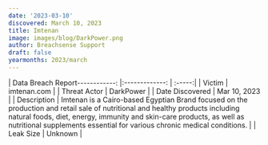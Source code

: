 ```yaml
---
date: '2023-03-10'
discovered: March 10, 2023
title: Imtenan
image: images/blog/DarkPower.png
author: Breachsense Support
draft: false
yearmonths: 2023/march
---
```


| Data Breach Report------------:     |:-------------:    | :-----:|
| Victim      | imtenan.com      | 
| Threat Actor      | DarkPower      | 
| Date Discovered      | Mar 10, 2023      | 
| Description      | Imtenan is a Cairo-based Egyptian Brand focused on the production and retail sale of nutritional and healthy products including natural foods, diet, energy, immunity and skin-care products, as well as nutritional supplements essential for various chronic medical conditions.      | 
| Leak Size      | Unknown      | 

